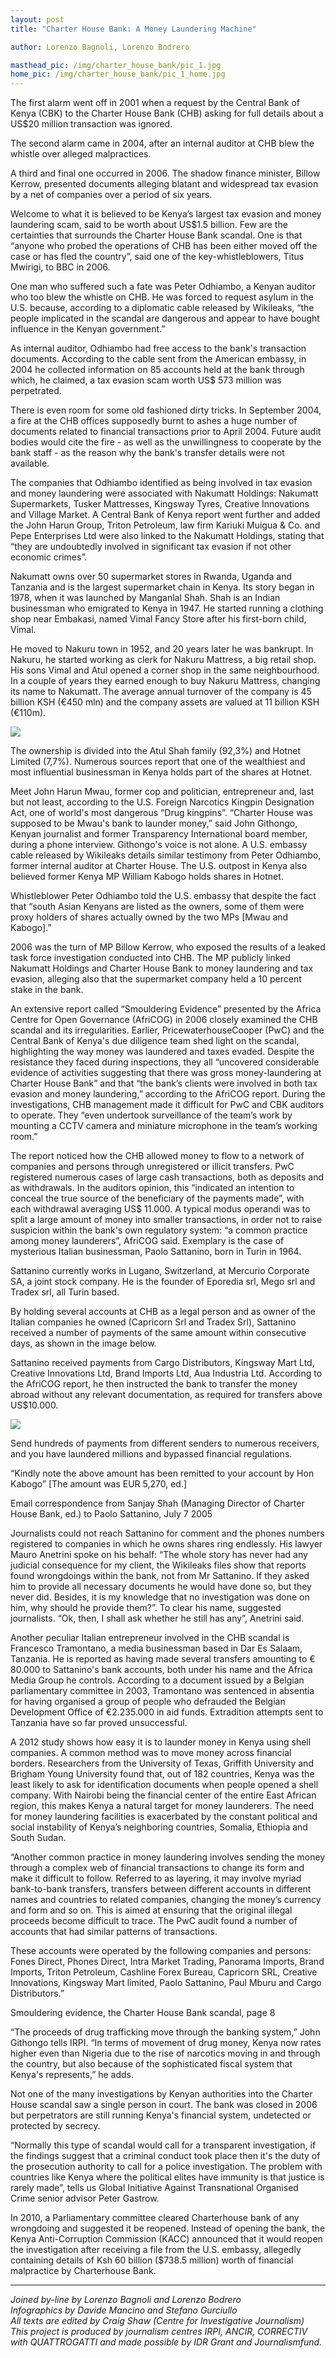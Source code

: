```yaml
---
layout: post
title: "Charter House Bank: A Money Laundering Machine"

author: Lorenzo Bagnoli, Lorenzo Bodrero

masthead_pic: /img/charter_house_bank/pic_1.jpg
home_pic: /img/charter_house_bank/pic_1_home.jpg
---
```


The first alarm went off in 2001 when a request by the Central Bank of Kenya (CBK) to the Charter House Bank (CHB) asking for full details about a US$20 million transaction was ignored.

The second alarm came in 2004, after an internal auditor at CHB blew the whistle over alleged malpractices.

A third and final one occurred in 2006. The shadow finance minister, Billow Kerrow, presented documents alleging blatant and widespread tax evasion by a net of companies over a period of six years.

Welcome to what it is believed to be Kenya’s largest tax evasion and money laundering scam, said to be worth about US$1.5 billion.
Few are the certainties that surrounds the Charter House Bank scandal. One is that “anyone who probed the operations of CHB has been either moved off the case or has fled the country”, said one of the key-whistleblowers, Titus Mwirigi, to BBC in 2006.

One man who suffered such a fate was Peter Odhiambo, a Kenyan auditor who too blew the whistle on CHB. He was forced to request asylum in the U.S. because, according to a diplomatic cable released by Wikileaks, “the people implicated in the scandal are dangerous and appear to have bought influence in the Kenyan government.”

As internal auditor, Odhiambo had free access to the bank's transaction documents. According to the cable sent from the American embassy, in 2004 he collected information on 85 accounts held at the bank through which, he claimed, a tax evasion scam worth US$ 573 million was perpetrated.

There is even room for some old fashioned dirty tricks. In September 2004, a fire at the CHB offices supposedly burnt to ashes a huge number of documents related to financial transactions prior to April 2004. Future audit bodies would cite the fire - as well as the unwillingness to cooperate by the bank staff - as the reason why the bank's transfer details were not available.

The companies that Odhiambo identified as being involved in tax evasion and money laundering were associated with Nakumatt Holdings: Nakumatt Supermarkets, Tusker Mattresses, Kingsway Tyres, Creative Innovations and Village Market. A Central Bank of Kenya report went further and added the John Harun Group, Triton Petroleum, law firm Kariuki Muigua & Co. and Pepe Enterprises Ltd were also linked to the Nakumatt Holdings, stating that “they are undoubtedly involved in significant tax evasion if not other economic crimes”.

Nakumatt owns over 50 supermarket stores in Rwanda, Uganda and Tanzania and is the largest supermarket chain in Kenya. Its story began in 1978, when it was launched by Manganlal Shah. Shah is an Indian businessman who emigrated to Kenya in 1947. He started running a clothing shop near Embakasi, named Vimal Fancy Store after his first-born child, Vimal.

He moved to Nakuru town in 1952, and 20 years later he was bankrupt. In Nakuru, he started working as clerk for Nakuru Mattress, a big retail shop. His sons Vimal and Atul opened a corner shop in the same neighbourhood. In a couple of years they earned enough to buy Nakuru Mattress, changing its name to Nakumatt. The average annual turnover of the company is 45 billion KSH (€450 mln) and the company assets are valued at 11 billion KSH (€110m).

<img src="/img/charter_house_bank/nakumatt-logo.jpg" class="img-responsive center-block"/>
 
The ownership is divided into the Atul Shah family (92,3%) and Hotnet Limited (7,7%). Numerous sources report that one of the wealthiest and most influential businessman in Kenya holds part of the shares at Hotnet.

Meet John Harun Mwau, former cop and politician, entrepreneur and, last but not least, according to the U.S. Foreign Narcotics Kingpin Designation Act, one of world's most dangerous “Drug kingpins”.
“Charter House was supposed to be Mwau's bank to launder money,” said John Githongo, Kenyan journalist and former Transparency International board member, during a phone interview. Githongo's voice is not alone. A U.S. embassy cable released by Wikileaks details similar testimony from Peter Odhiambo, former internal auditor at Charter House. The U.S. outpost in Kenya also believed former Kenya MP William Kabogo holds shares in Hotnet.

Whistleblower Peter Odhiambo told the U.S. embassy that despite the fact that “south Asian Kenyans are listed as the owners, some of them were proxy holders of shares actually owned by the two MPs [Mwau and Kabogo].”

2006 was the turn of MP Billow Kerrow, who exposed the results of a leaked task force investigation conducted into CHB. The MP publicly linked Nakumatt Holdings and Charter House Bank to money laundering and tax evasion, alleging also that the supermarket company held a 10 percent stake in the bank.

An extensive report called “Smouldering Evidence” presented by the Africa Centre for Open Governance (AfriCOG) in 2006 closely examined the CHB scandal and its irregularities. Earlier, PricewaterhouseCooper (PwC) and the Central Bank of Kenya's due diligence team shed light on the scandal, highlighting the way money was laundered and taxes evaded. Despite the resistance they faced during inspections, they all “uncovered considerable evidence of activities suggesting that there was gross money-laundering at Charter House Bank” and that “the bank’s clients were involved in both tax evasion and money laundering,” according to the AfriCOG report. During the investigations, CHB management made it difficult for PwC and CBK auditors to operate. They “even undertook surveillance of the team’s work by mounting a CCTV camera and miniature microphone in the team’s working room.”

The report noticed how the CHB allowed money to flow to a network of companies and persons through unregistered or illicit transfers. PwC registered numerous cases of large cash transactions, both as deposits and as withdrawals. In the auditors opinion, this “indicated an intention to conceal the true source of the beneficiary of the payments made”, with each withdrawal averaging US$ 11.000.
A typical modus operandi was to split a large amount of money into smaller transactions, in order not to raise suspicion within the bank's own regulatory system: “a common practice among money launderers”, AfriCOG said. Exemplary is the case of mysterious Italian businessman, Paolo Sattanino, born in Turin in 1964.

Sattanino currently works in Lugano, Switzerland, at Mercurio Corporate SA, a joint stock company. He is the founder of Eporedia srl, Mego srl and Tradex srl, all Turin based.

By holding several accounts at CHB as a legal person and as owner of the Italian companies he owned (Capricorn Srl and Tradex Srl), Sattanino received a number of payments of the same amount within consecutive days, as shown in the image below.

Sattanino received payments from Cargo Distributors, Kingsway Mart Ltd, Creative Innovations Ltd, Brand Imports Ltd, Aua Industria Ltd. According to the AfriCOG report, he then instructed the bank to transfer the money abroad without any relevant documentation, as required for transfers above US$10.000.

<a href="https://correctiv.org/media/vis/mafrica/kenya/" target="_blank"><img src="/img/charter_house_bank/pic_2.png" class="img-responsive center-block"/></a>

Send hundreds of payments from different senders to numerous receivers, and you have laundered millions and bypassed financial regulations.

“Kindly note the above amount has been remitted to your account by Hon Kabogo” [The amount was EUR 5,270, ed.]

Email correspondence from Sanjay Shah (Managing Director of Charter House Bank, ed.) to Paolo Sattanino, July 7 2005

Journalists could not reach Sattanino for comment and the phones numbers registered to companies in which he owns shares ring endlessly. His lawyer Mauro Anetrini spoke on his behalf: “The whole story has never had any judicial consequence for my client, the Wikileaks files show that reports found wrongdoings within the bank, not from Mr Sattanino. If they asked him to provide all necessary documents he would have done so, but they never did. Besides, it is my knowledge that no investigation was done on him, why should he provide them?”. To clear his name, suggested journalists. “Ok, then, I shall ask whether he still has any”, Anetrini said.

Another peculiar Italian entrepreneur involved in the CHB scandal is Francesco Tramontano, a media businessman based in Dar Es Salaam, Tanzania. He is reported as having made several transfers amounting to € 80.000 to Sattanino's bank accounts, both under his name and the Africa Media Group he controls. According to a document issued by a Belgian parliamentary committee in 2003, Tramontano was sentenced in absentia for having organised a group of people who defrauded the Belgian Development Office of €2.235.000 in aid funds. Extradition attempts sent to Tanzania have so far proved unsuccessful.

A 2012 study shows how easy it is to launder money in Kenya using shell companies. A common method was to move money across financial borders. Researchers from the University of Texas, Griffith University and Brigham Young University found that, out of 182 countries, Kenya was the least likely to ask for identification documents when people opened a shell company. With Nairobi being the financial center of the entire East African region, this makes Kenya a natural target for money launderers. The need for money laundering facilities is exacerbated by the constant political and social instability of Kenya’s neighboring countries, Somalia, Ethiopia and South Sudan.

“Another common practice in money laundering involves sending the money through a complex web of financial transactions to change its form and make it difficult to follow. Referred to as layering, it may involve myriad bank-to-bank transfers, transfers between different accounts in different names and countries to related companies, changing the money’s currency and form and so on. This is aimed at ensuring that the original illegal proceeds become difficult to trace. The PwC audit found a number of accounts that had similar patterns of transactions.

These accounts were operated by the following companies and persons: Fones Direct, Phones Direct, Intra Market Trading, Panorama Imports, Brand Imports, Triton Petroleum, Cashline Forex Bureau, Capricorn SRL, Creative Innovations, Kingsway Mart limited, Paolo Sattanino, Paul Mburu and Cargo Distributors.”

Smouldering evidence, the Charter House Bank scandal, page 8

“The proceeds of drug trafficking move through the banking system,” John Githongo tells IRPI. “In terms of movement of drug money, Kenya now rates higher even than Nigeria due to the rise of narcotics moving in and through the country, but also because of the sophisticated fiscal system that Kenya's represents,” he adds.

Not one of the many investigations by Kenyan authorities into the Charter House scandal saw a single person in court. The bank was closed in 2006 but perpetrators are still running Kenya's financial system, undetected or protected by secrecy.

“Normally this type of scandal would call for a transparent investigation, if the findings suggest that a criminal conduct took place then it's the duty of the prosecution authority to call for a police investigation. The problem with countries like Kenya where the political elites have immunity is that justice is rarely made”, tells us Global Initiative Against Transnational Organised Crime senior advisor Peter Gastrow.

In 2010, a Parliamentary committee cleared Charterhouse bank of any wrongdoing and suggested it be reopened. Instead of opening the bank, the Kenya Anti-Corruption Commission (KACC) announced that it would reopen the investigation after receiving a file from the U.S. embassy, allegedly containing details of Ksh 60 billion ($738.5 million) worth of financial malpractice by Charterhouse Bank.

<hr/>

*Joined by-line by Lorenzo Bagnoli and Lorenzo Bodrero  
Infographics by Davide Mancino and Stefano Gurciullo  
All texts are edited by Craig Shaw (Centre for Investigative Journalism)  
This project is produced by journalism centres IRPI, ANCIR, CORRECTIV with QUATTROGATTI and made possible by IDR Grant and Journalismfund.*


